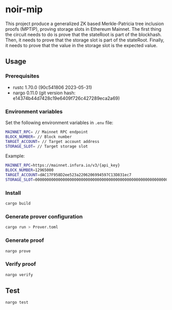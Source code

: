 # noir-mip

This project produce a generalized ZK based Merkle-Patricia tree inclusion proofs (MPTIP), proving storage slots in Ethereum Mainnet.
The first thing the circuit needs to do is prove that the stateRoot is part of the blockhash.
Then, it needs to prove that the storage slot is part of the stateRoot.
Finally, it needs to prove that the value in the storage slot is the expected value.

## Usage

### Prerequisites

- rustc 1.70.0 (90c541806 2023-05-31)
- nargo 0.11.0 (git version hash: e14374b44d7428c19e6409f726c427289eca2a69)

### Environment variables

Set the following environment variables in `.env` file:

```bash
MAINNET_RPC= // Mainnet RPC endpoint
BLOCK_NUMBER= // Block number
TARGET_ACCOUNT= // Target account address
STORAGE_SLOT= // Target storage slot
```

Example:

```bash
MAINNET_RPC=https://mainnet.infura.io/v3/{api_key}
BLOCK_NUMBER=12965000
TARGET_ACCOUNT=dAC17F958D2ee523a2206206994597C13D831ec7
STORAGE_SLOT=0000000000000000000000000000000000000000000000000000000000000000
```

### Install

```bash
cargo build
```

### Generate prover configuration

```bash
cargo run > Prover.toml
```

### Generate proof

```bash
nargo prove
```

### Verify proof

```bash
nargo verify
```

## Test

```bash
nargo test
```
